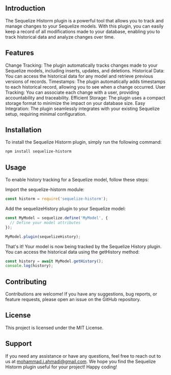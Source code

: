 ## Introduction
The Sequelize Historm plugin is a powerful tool that allows you to track and manage changes to your Sequelize models. With this plugin, you can easily keep a record of all modifications made to your database, enabling you to track historical data and analyze changes over time.

## Features
Change Tracking: The plugin automatically tracks changes made to your Sequelize models, including inserts, updates, and deletions.
Historical Data: You can access the historical data for any model and retrieve previous versions of records.
Timestamps: The plugin automatically adds timestamps to each historical record, allowing you to see when a change occurred.
User Tracking: You can associate each change with a user, providing accountability and traceability.
Efficient Storage: The plugin uses a compact storage format to minimize the impact on your database size.
Easy Integration: The plugin seamlessly integrates with your existing Sequelize setup, requiring minimal configuration.

## Installation
To install the Sequelize Historm plugin, simply run the following command:
```bash
npm install sequelize-historm
```

## Usage
To enable history tracking for a Sequelize model, follow these steps:

Import the sequelize-historm module:

```js
const historm = require('sequelize-historm');
```

Add the sequelizeHistory plugin to your Sequelize model:
```js
const MyModel = sequelize.define('MyModel', {
  // Define your model attributes
});

MyModel.plugin(sequelizeHistory);
```

That's it! Your model is now being tracked by the Sequelize History plugin. You can access the historical data using the getHistory method:
```js
const history = await MyModel.getHistory();
console.log(history);
```

## Contributing
Contributions are welcome! If you have any suggestions, bug reports, or feature requests, please open an issue on the GitHub repository.

## License
This project is licensed under the MIT License.

## Support
If you need any assistance or have any questions, feel free to reach out to us at mohammad.j.ahmadi@gmail.com.
We hope you find the Sequelize Historm plugin useful for your project! Happy coding!
